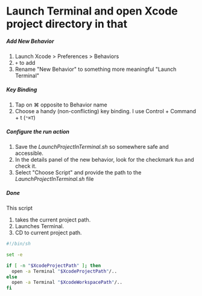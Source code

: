 
# Launch Terminal and open Xcode project directory in that

##### Add New Behavior
1. Launch Xcode > Preferences > Behaviors
2. `+` to add
3. Rename "New Behavior" to something more meaningful "Launch Terminal"

##### Key Binding
1. Tap on ⌘ opposite to Behavior name
2. Choose a handy (non-conflicting) key binding. I use Control + Command + t (`⌃⌘T`)

##### Configure the run action
1. Save the _LaunchProjectInTerminal.sh_ so somewhere safe and accessible.
1. In the details panel of the new behavior, look for the checkmark `Run` and check it.
2. Select "Choose Script" and provide the path to the _LaunchProjectInTerminal.sh_ file

##### Done


This script
1. takes the current project path.
2. Launches Terminal.
3. CD to current project path.

```bash
#!/bin/sh

set -e

if [ -n "$XcodeProjectPath" ]; then
  open -a Terminal "$XcodeProjectPath"/..
else
  open -a Terminal "$XcodeWorkspacePath"/..
fi
```
